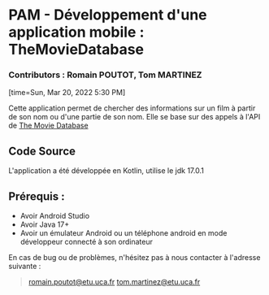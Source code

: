 # PAM - Développement d'une application mobile : TheMovieDatabase


### Contributors : Romain POUTOT, Tom MARTINEZ

[time=Sun, Mar 20, 2022 5:30 PM]
> 
> 

Cette application permet de chercher des informations sur un film à partir de son nom ou d'une partie de son nom. Elle se base sur des appels à l'API de [The Movie Database](https://www.themoviedb.org/)


## Code Source
L'application a été développée en Kotlin, utilise le jdk 17.0.1

## Prérequis :
* Avoir Android Studio
* Avoir Java 17+
* Avoir un émulateur Android ou un téléphone android en mode développeur connecté à son ordinateur



En cas de bug ou de problèmes, n'hésitez pas à nous contacter à l'adresse suivante : 
> romain.poutot@etu.uca.fr
> tom.martinez@etu.uca.fr
